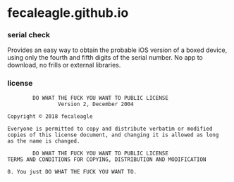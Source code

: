 # fecaleagle.github.io
### serial check

Provides an easy way to obtain the probable iOS version of a boxed device, using only the fourth and fifth digits of the serial number.  No app to download, no frills or external libraries.

### license

            DO WHAT THE FUCK YOU WANT TO PUBLIC LICENSE
                    Version 2, December 2004
     
    Copyright © 2018 fecaleagle
    
    Everyone is permitted to copy and distribute verbatim or modified
    copies of this license document, and changing it is allowed as long
    as the name is changed.
    
            DO WHAT THE FUCK YOU WANT TO PUBLIC LICENSE
    TERMS AND CONDITIONS FOR COPYING, DISTRIBUTION AND MODIFICATION
    
    0. You just DO WHAT THE FUCK YOU WANT TO.
